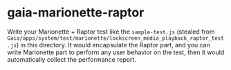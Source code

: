 # gaia-marionette-raptor

Write your Marionette + Raptor test like the `sample-test.js` (stealed from `Gaia/apps/system/test/marionette/lockscreen_media_playback_raptor_test.js`) in this directory.
It would encapsulate the Raptor part, and you can write Marionette part to perform any user behavior on the test,
then it would automatically collect the performance report.
